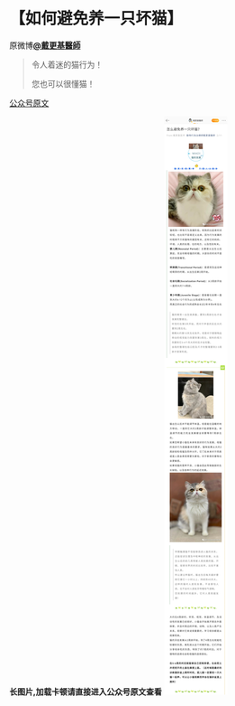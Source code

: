 # 【如何避免养一只坏猫】
原微博[**@戴更基醫師**](https://m.weibo.cn/detail/4338590630200212)
> 令人着迷的猫行为！
> 
> 您也可以很懂猫！

[公众号原文](https://mp.weixin.qq.com/s?__biz=MzAxNDUwODY2Nw==&mid=2247484409&idx=1&sn=35968a9134498c0344ac842386141067)

**长图片,加载卡顿请直接进入公众号原文查看**
![【怎么避免养一只坏猫】](【怎么避免养一只坏猫】.jpg)